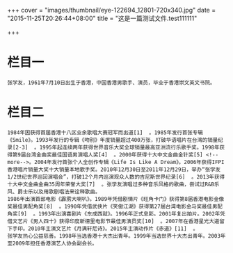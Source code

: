 +++
cover = "images/thumbnail/eye-122694_12801-720x340.jpg"
date = "2015-11-25T20:26:44+08:00"
title = "这是一篇测试文件.test111111"

+++




栏目一
=======
    张学友，1961年7月10日出生于香港，中国香港男歌手、演员，毕业于香港崇文英文书院。
栏目二
=======	
    1984年因获得首届香港十八区业余歌唱大赛冠军而出道[1]  。1985年发行首张专辑《Smile》。1993年发行的专辑《吻别》年度销量超过400万张，打破华语唱片在台湾的销量纪录[2-3]  。1995年起连续两年获得世界音乐大奖全球销量最高亚洲流行乐歌手奖。1998年获得第9届台湾金曲奖最佳国语男演唱人奖[4]  。2000年获得十大中文金曲金针奖[5] <!--more-->。2004年发行首张个人全创作专辑《Life Is Like A Dream》。2006年获得IFPI香港唱片销量大奖十大销量本地歌手奖。2010年12月30日至2011年12月29日，举办“张学友1/2世纪世界巡回演唱会”，打破12个月内巡演观众人数的吉尼斯世界纪录[6]  。2013年获得十大中文金曲金曲35周年荣誉大奖[7]  。张学友演唱过多种音乐风格的歌曲，尝试过R&B乐风、爵士乐以及用歌剧唱法来诠释歌曲。
    1986年出演首部电影《霹雳大喇叭》。1989年凭借剧情片《旺角卡门》获得第8届香港电影金像奖最佳男配角奖[8]  。1990年凭借武侠片《笑傲江湖》获得第27届台湾电影金马奖最佳男配角奖[9]  。1993年出演喜剧片《东成西就》。1996年正式息影。2001年复出拍片。2002年凭借文艺片《男人四十》获得印度新德里电影节最佳男演员奖[10]  。2007年在香港星光大道留下手印。2010年主演文艺片《月满轩尼诗》。2015年主演动作片《赤道》[11]  。
    张学友热心公益慈善。1998年当选香港十大杰出青年。1999年当选世界十大杰出青年。2003年至2009年担任香港演艺人协会副会长。

